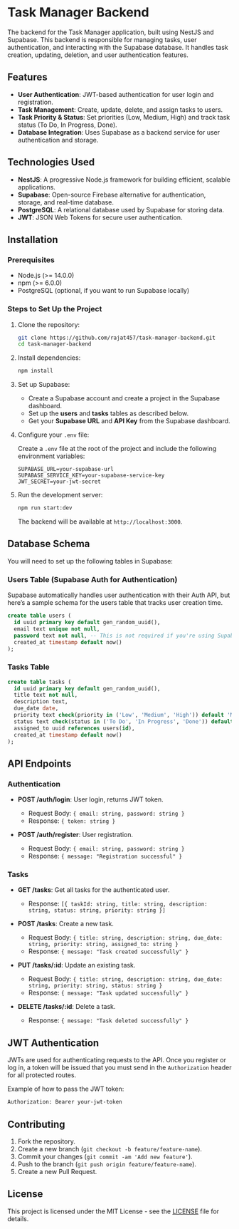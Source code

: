 
# Task Manager Backend

The backend for the Task Manager application, built using NestJS and Supabase. This backend is responsible for managing tasks, user authentication, and interacting with the Supabase database. It handles task creation, updating, deletion, and user authentication features.

## Features

- **User Authentication**: JWT-based authentication for user login and registration.
- **Task Management**: Create, update, delete, and assign tasks to users.
- **Task Priority & Status**: Set priorities (Low, Medium, High) and track task status (To Do, In Progress, Done).
- **Database Integration**: Uses Supabase as a backend service for user authentication and storage.

## Technologies Used

- **NestJS**: A progressive Node.js framework for building efficient, scalable applications.
- **Supabase**: Open-source Firebase alternative for authentication, storage, and real-time database.
- **PostgreSQL**: A relational database used by Supabase for storing data.
- **JWT**: JSON Web Tokens for secure user authentication.

## Installation

### Prerequisites

- Node.js (>= 14.0.0)
- npm (>= 6.0.0)
- PostgreSQL (optional, if you want to run Supabase locally)

### Steps to Set Up the Project

1. Clone the repository:

   ```bash
   git clone https://github.com/rajat457/task-manager-backend.git
   cd task-manager-backend
   ```

2. Install dependencies:

   ```bash
   npm install
   ```

3. Set up Supabase:

   - Create a Supabase account and create a project in the Supabase dashboard.
   - Set up the **users** and **tasks** tables as described below.
   - Get your **Supabase URL** and **API Key** from the Supabase dashboard.

4. Configure your `.env` file:

   Create a `.env` file at the root of the project and include the following environment variables:

   ```env
   SUPABASE_URL=your-supabase-url
   SUPABASE_SERVICE_KEY=your-supabase-service-key
   JWT_SECRET=your-jwt-secret
   ```

5. Run the development server:

   ```bash
   npm run start:dev
   ```

   The backend will be available at `http://localhost:3000`.

## Database Schema

You will need to set up the following tables in Supabase:

### Users Table (Supabase Auth for Authentication)

Supabase automatically handles user authentication with their Auth API, but here’s a sample schema for the users table that tracks user creation time.

```sql
create table users (
  id uuid primary key default gen_random_uuid(),
  email text unique not null,
  password text not null, -- This is not required if you're using Supabase Auth
  created_at timestamp default now()
);
```

### Tasks Table

```sql
create table tasks (
  id uuid primary key default gen_random_uuid(),
  title text not null,
  description text,
  due_date date,
  priority text check(priority in ('Low', 'Medium', 'High')) default 'Medium',
  status text check(status in ('To Do', 'In Progress', 'Done')) default 'To Do',
  assigned_to uuid references users(id),
  created_at timestamp default now()
);
```

## API Endpoints

### Authentication

- **POST /auth/login**: User login, returns JWT token.
  - Request Body: `{ email: string, password: string }`
  - Response: `{ token: string }`

- **POST /auth/register**: User registration.
  - Request Body: `{ email: string, password: string }`
  - Response: `{ message: "Registration successful" }`

### Tasks

- **GET /tasks**: Get all tasks for the authenticated user.
  - Response: `[{ taskId: string, title: string, description: string, status: string, priority: string }]`

- **POST /tasks**: Create a new task.
  - Request Body: `{ title: string, description: string, due_date: string, priority: string, assigned_to: string }`
  - Response: `{ message: "Task created successfully" }`

- **PUT /tasks/:id**: Update an existing task.
  - Request Body: `{ title: string, description: string, due_date: string, priority: string, status: string }`
  - Response: `{ message: "Task updated successfully" }`

- **DELETE /tasks/:id**: Delete a task.
  - Response: `{ message: "Task deleted successfully" }`

## JWT Authentication

JWTs are used for authenticating requests to the API. Once you register or log in, a token will be issued that you must send in the `Authorization` header for all protected routes.

Example of how to pass the JWT token:

```bash
Authorization: Bearer your-jwt-token
```

## Contributing

1. Fork the repository.
2. Create a new branch (`git checkout -b feature/feature-name`).
3. Commit your changes (`git commit -am 'Add new feature'`).
4. Push to the branch (`git push origin feature/feature-name`).
5. Create a new Pull Request.

## License

This project is licensed under the MIT License - see the [LICENSE](LICENSE) file for details.
